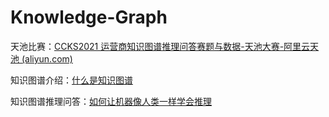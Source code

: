 # Knowledge-Graph
天池比赛：[CCKS2021 运营商知识图谱推理问答赛题与数据-天池大赛-阿里云天池 (aliyun.com)](https://tianchi.aliyun.com/competition/entrance/531904/information)

知识图谱介绍：[什么是知识图谱](https://zhuanlan.zhihu.com/p/31726910)

知识图谱推理问答：[如何让机器像人类一样学会推理](https://www.aminer.cn/research_report/5ef2a6fb21d8d82f52e595a8)